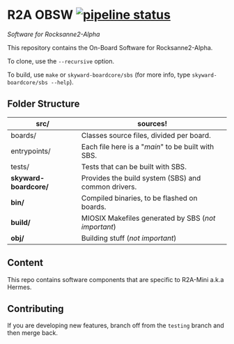 # R2A OBSW [![pipeline status](https://git.skywarder.eu/r2a/skyward-boardcore/badges/master/pipeline.svg)](https://git.skywarder.eu/r2a/skyward-boardcore/commits/master)

*Software for Rocksanne2-Alpha*

This repository contains the On-Board Software for Rocksanne2-Alpha. 

To clone, use the `--recursive` option.

To build, use `make` or `skyward-boardcore/sbs` (for more info, type `skyward-boardcore/sbs --help`).



## Folder Structure

| **src/**               | **sources!**                                        |
| ---------------------- | --------------------------------------------------- |
| boards/                | Classes source files, divided per board.            |
| entrypoints/           | Each file here is a "*main*" to be built with SBS.  |
| tests/                 | Tests that can be built with SBS.                   |
| **skyward-boardcore/** | Provides the build system (SBS) and common drivers. |
| **bin/**               | Compiled binaries, to be flashed on boards.         |
| **build/**             | MIOSIX Makefiles generated by SBS (*not important*) |
| **obj/**               | Building stuff (*not important*)                    |

## Content

This repo contains software components that are specific to R2A-Mini a.k.a Hermes.

## Contributing

If you are developing new features, branch off from the `testing` branch and then merge back.